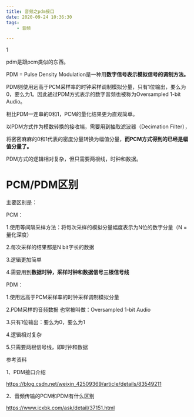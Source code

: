 ```yaml
---
title: 音频之pdm接口
date: 2020-09-24 10:36:30
tags:
	- 音频

---
```


1

pdm是跟pcm类似的东西。

PDM = Pulse Density Modulation是一种用**数字信号表示模拟信号的调制方法。**

PDM则使用远高于PCM采样率的时钟采样调制模拟分量，只有1位输出，要么为0，要么为1。因此通过PDM方式表示的数字音频也被称为Oversampled 1-bit Audio。

相比PDM一连串的0和1，PCM的量化结果更为直观简单。

以PDM方式作为模数转换的接收端，需要用到抽取滤波器（Decimation Filter），

将密密麻麻的0和1代表的密度分量转换为幅值分量，**而PCM方式得到的已经是幅值分量了。**



PDM方式的逻辑相对复杂，但只需要两根线，时钟和数据。



# PCM/PDM区别

主要区别是：

PCM：

1.使用等间隔采样方法：将每次采样的模拟分量幅度表示为N位的数字分量（N = 量化深度）

2.每次采样的结果都是N bit字长的数据

3.逻辑更加简单

4.需要用到**数据时钟，采样时钟和数据信号三根信号线**



PDM：

1.使用远高于PCM采样率的时钟采样调制模拟分量

2.PDM采样的音频数据 也常被叫做：Oversampled 1-bit Audio

3.只有1位输出：要么为0，要么为1

4.逻辑相对复杂

5.只需要两根信号线，即时钟和数据

参考资料

1、PDM接口介绍

https://blog.csdn.net/weixin_42509369/article/details/83549211

2、音频传输的PCM和PDM有什么区别

https://www.icxbk.com/ask/detail/37151.html